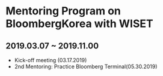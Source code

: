# Mentoring Program on BloombergKorea with WISET
## 2019.03.07 ~ 2019.11.00
* Kick-off meeting (03.17.2019)
* 2nd Mentoring: Practice Bloomberg Terminal(05.30.2019)
